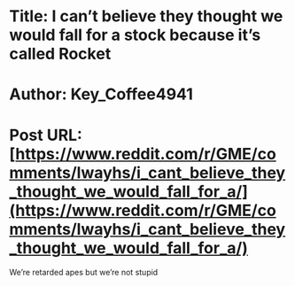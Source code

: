 # Title: I can’t believe they thought we would fall for a stock because it’s called Rocket
# Author: Key_Coffee4941
# Post URL: [https://www.reddit.com/r/GME/comments/lwayhs/i_cant_believe_they_thought_we_would_fall_for_a/](https://www.reddit.com/r/GME/comments/lwayhs/i_cant_believe_they_thought_we_would_fall_for_a/)


We’re retarded apes but we’re not stupid